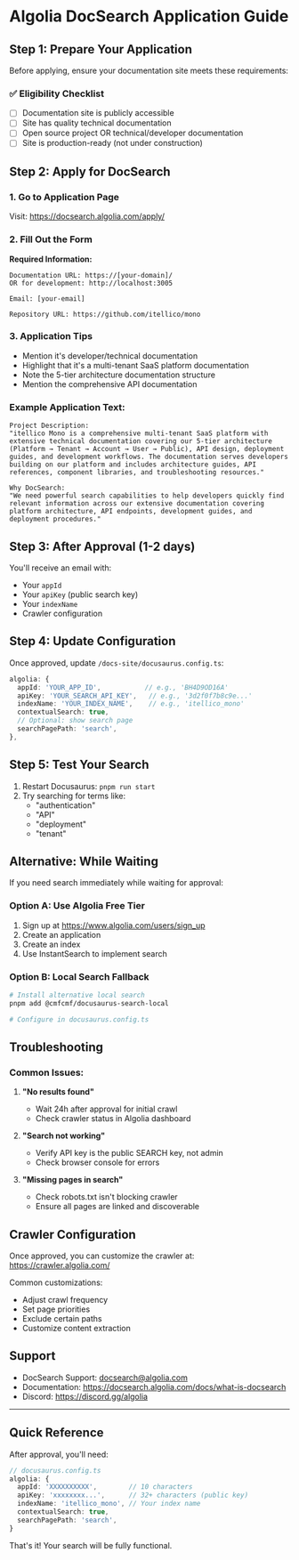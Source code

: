 # Algolia DocSearch Application Guide

## Step 1: Prepare Your Application

Before applying, ensure your documentation site meets these requirements:

### ✅ Eligibility Checklist
- [ ] Documentation site is publicly accessible
- [ ] Site has quality technical documentation
- [ ] Open source project OR technical/developer documentation
- [ ] Site is production-ready (not under construction)

## Step 2: Apply for DocSearch

### 1. Go to Application Page
Visit: https://docsearch.algolia.com/apply/

### 2. Fill Out the Form

**Required Information:**
```
Documentation URL: https://[your-domain]/
OR for development: http://localhost:3005

Email: [your-email]

Repository URL: https://github.com/itellico/mono

```

### 3. Application Tips
- Mention it's developer/technical documentation
- Highlight that it's a multi-tenant SaaS platform documentation
- Note the 5-tier architecture documentation structure
- Mention the comprehensive API documentation

### Example Application Text:
```
Project Description:
"itellico Mono is a comprehensive multi-tenant SaaS platform with extensive technical documentation covering our 5-tier architecture (Platform → Tenant → Account → User → Public), API design, deployment guides, and development workflows. The documentation serves developers building on our platform and includes architecture guides, API references, component libraries, and troubleshooting resources."

Why DocSearch:
"We need powerful search capabilities to help developers quickly find relevant information across our extensive documentation covering platform architecture, API endpoints, development guides, and deployment procedures."
```

## Step 3: After Approval (1-2 days)

You'll receive an email with:
- Your `appId`
- Your `apiKey` (public search key)
- Your `indexName`
- Crawler configuration

## Step 4: Update Configuration

Once approved, update `/docs-site/docusaurus.config.ts`:

```typescript
algolia: {
  appId: 'YOUR_APP_ID',           // e.g., 'BH4D9OD16A'
  apiKey: 'YOUR_SEARCH_API_KEY',   // e.g., '3d2f0f7b8c9e...'
  indexName: 'YOUR_INDEX_NAME',    // e.g., 'itellico_mono'
  contextualSearch: true,
  // Optional: show search page
  searchPagePath: 'search',
},
```

## Step 5: Test Your Search

1. Restart Docusaurus: `pnpm run start`
2. Try searching for terms like:
   - "authentication"
   - "API"
   - "deployment"
   - "tenant"

## Alternative: While Waiting

If you need search immediately while waiting for approval:

### Option A: Use Algolia Free Tier
1. Sign up at https://www.algolia.com/users/sign_up
2. Create an application
3. Create an index
4. Use InstantSearch to implement search

### Option B: Local Search Fallback
```bash
# Install alternative local search
pnpm add @cmfcmf/docusaurus-search-local

# Configure in docusaurus.config.ts
```

## Troubleshooting

### Common Issues:

1. **"No results found"**
   - Wait 24h after approval for initial crawl
   - Check crawler status in Algolia dashboard

2. **"Search not working"**
   - Verify API key is the public SEARCH key, not admin
   - Check browser console for errors

3. **"Missing pages in search"**
   - Check robots.txt isn't blocking crawler
   - Ensure all pages are linked and discoverable

## Crawler Configuration

Once approved, you can customize the crawler at:
https://crawler.algolia.com/

Common customizations:
- Adjust crawl frequency
- Set page priorities
- Exclude certain paths
- Customize content extraction

## Support

- DocSearch Support: docsearch@algolia.com
- Documentation: https://docsearch.algolia.com/docs/what-is-docsearch
- Discord: https://discord.gg/algolia

---

## Quick Reference

After approval, you'll need:

```typescript
// docusaurus.config.ts
algolia: {
  appId: 'XXXXXXXXXX',        // 10 characters
  apiKey: 'xxxxxxxx...',      // 32+ characters (public key)
  indexName: 'itellico_mono', // Your index name
  contextualSearch: true,
  searchPagePath: 'search',
}
```

That's it! Your search will be fully functional.